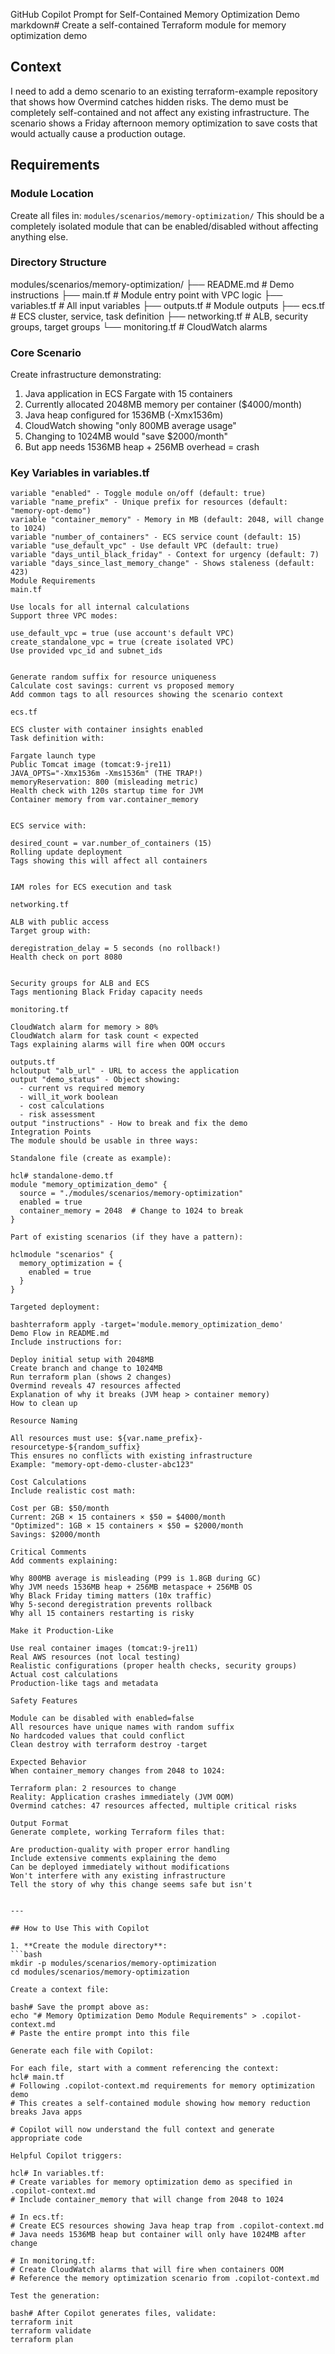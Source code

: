 GitHub Copilot Prompt for Self-Contained Memory Optimization Demo
markdown# Create a self-contained Terraform module for memory optimization demo

## Context
I need to add a demo scenario to an existing terraform-example repository that shows how Overmind catches hidden risks. The demo must be completely self-contained and not affect any existing infrastructure. The scenario shows a Friday afternoon memory optimization to save costs that would actually cause a production outage.

## Requirements

### Module Location
Create all files in: `modules/scenarios/memory-optimization/`
This should be a completely isolated module that can be enabled/disabled without affecting anything else.

### Directory Structure
modules/scenarios/memory-optimization/
├── README.md           # Demo instructions
├── main.tf            # Module entry point with VPC logic
├── variables.tf       # All input variables
├── outputs.tf         # Module outputs
├── ecs.tf            # ECS cluster, service, task definition
├── networking.tf     # ALB, security groups, target groups
└── monitoring.tf     # CloudWatch alarms

### Core Scenario
Create infrastructure demonstrating:
1. Java application in ECS Fargate with 15 containers
2. Currently allocated 2048MB memory per container ($4000/month)
3. Java heap configured for 1536MB (-Xmx1536m)
4. CloudWatch showing "only 800MB average usage"
5. Changing to 1024MB would "save $2000/month"
6. But app needs 1536MB heap + 256MB overhead = crash

### Key Variables in variables.tf
```hcl
variable "enabled" - Toggle module on/off (default: true)
variable "name_prefix" - Unique prefix for resources (default: "memory-opt-demo")
variable "container_memory" - Memory in MB (default: 2048, will change to 1024)
variable "number_of_containers" - ECS service count (default: 15)
variable "use_default_vpc" - Use default VPC (default: true)
variable "days_until_black_friday" - Context for urgency (default: 7)
variable "days_since_last_memory_change" - Shows staleness (default: 423)
Module Requirements
main.tf

Use locals for all internal calculations
Support three VPC modes:

use_default_vpc = true (use account's default VPC)
create_standalone_vpc = true (create isolated VPC)
Use provided vpc_id and subnet_ids


Generate random suffix for resource uniqueness
Calculate cost savings: current vs proposed memory
Add common tags to all resources showing the scenario context

ecs.tf

ECS cluster with container insights enabled
Task definition with:

Fargate launch type
Public Tomcat image (tomcat:9-jre11)
JAVA_OPTS="-Xmx1536m -Xms1536m" (THE TRAP!)
memoryReservation: 800 (misleading metric)
Health check with 120s startup time for JVM
Container memory from var.container_memory


ECS service with:

desired_count = var.number_of_containers (15)
Rolling update deployment
Tags showing this will affect all containers


IAM roles for ECS execution and task

networking.tf

ALB with public access
Target group with:

deregistration_delay = 5 seconds (no rollback!)
Health check on port 8080


Security groups for ALB and ECS
Tags mentioning Black Friday capacity needs

monitoring.tf

CloudWatch alarm for memory > 80%
CloudWatch alarm for task count < expected
Tags explaining alarms will fire when OOM occurs

outputs.tf
hcloutput "alb_url" - URL to access the application
output "demo_status" - Object showing:
  - current vs required memory
  - will_it_work boolean
  - cost calculations
  - risk assessment
output "instructions" - How to break and fix the demo
Integration Points
The module should be usable in three ways:

Standalone file (create as example):

hcl# standalone-demo.tf
module "memory_optimization_demo" {
  source = "./modules/scenarios/memory-optimization"
  enabled = true
  container_memory = 2048  # Change to 1024 to break
}

Part of existing scenarios (if they have a pattern):

hclmodule "scenarios" {
  memory_optimization = {
    enabled = true
  }
}

Targeted deployment:

bashterraform apply -target='module.memory_optimization_demo'
Demo Flow in README.md
Include instructions for:

Deploy initial setup with 2048MB
Create branch and change to 1024MB
Run terraform plan (shows 2 changes)
Overmind reveals 47 resources affected
Explanation of why it breaks (JVM heap > container memory)
How to clean up

Resource Naming

All resources must use: ${var.name_prefix}-resourcetype-${random_suffix}
This ensures no conflicts with existing infrastructure
Example: "memory-opt-demo-cluster-abc123"

Cost Calculations
Include realistic cost math:

Cost per GB: $50/month
Current: 2GB × 15 containers × $50 = $4000/month
"Optimized": 1GB × 15 containers × $50 = $2000/month
Savings: $2000/month

Critical Comments
Add comments explaining:

Why 800MB average is misleading (P99 is 1.8GB during GC)
Why JVM needs 1536MB heap + 256MB metaspace + 256MB OS
Why Black Friday timing matters (10x traffic)
Why 5-second deregistration prevents rollback
Why all 15 containers restarting is risky

Make it Production-Like

Use real container images (tomcat:9-jre11)
Real AWS resources (not local testing)
Realistic configurations (proper health checks, security groups)
Actual cost calculations
Production-like tags and metadata

Safety Features

Module can be disabled with enabled=false
All resources have unique names with random suffix
No hardcoded values that could conflict
Clean destroy with terraform destroy -target

Expected Behavior
When container_memory changes from 2048 to 1024:

Terraform plan: 2 resources to change
Reality: Application crashes immediately (JVM OOM)
Overmind catches: 47 resources affected, multiple critical risks

Output Format
Generate complete, working Terraform files that:

Are production-quality with proper error handling
Include extensive comments explaining the demo
Can be deployed immediately without modifications
Won't interfere with any existing infrastructure
Tell the story of why this change seems safe but isn't


---

## How to Use This with Copilot

1. **Create the module directory**:
```bash
mkdir -p modules/scenarios/memory-optimization
cd modules/scenarios/memory-optimization

Create a context file:

bash# Save the prompt above as:
echo "# Memory Optimization Demo Module Requirements" > .copilot-context.md
# Paste the entire prompt into this file

Generate each file with Copilot:

For each file, start with a comment referencing the context:
hcl# main.tf
# Following .copilot-context.md requirements for memory optimization demo
# This creates a self-contained module showing how memory reduction breaks Java apps

# Copilot will now understand the full context and generate appropriate code

Helpful Copilot triggers:

hcl# In variables.tf:
# Create variables for memory optimization demo as specified in .copilot-context.md
# Include container_memory that will change from 2048 to 1024

# In ecs.tf:
# Create ECS resources showing Java heap trap from .copilot-context.md
# Java needs 1536MB heap but container will only have 1024MB after change

# In monitoring.tf:
# Create CloudWatch alarms that will fire when containers OOM
# Reference the memory optimization scenario from .copilot-context.md

Test the generation:

bash# After Copilot generates files, validate:
terraform init
terraform validate
terraform plan